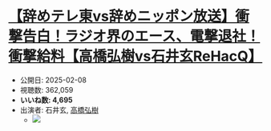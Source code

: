 # [【辞めテレ東vs辞めニッポン放送】衝撃告白！ラジオ界のエース、電撃退社！衝撃給料【高橋弘樹vs石井玄ReHacQ】](https://www.youtube.com/watch?v=2NAVCJ4aYUE)
-   公開日: 2025-02-08
-   視聴数: 362,059
-   **いいね数: 4,695**
-   出演者: 石井玄, [高橋弘樹](/rehacq_fan/people/高橋弘樹 "wikilink")
    - [![](https://img.youtube.com/vi/2NAVCJ4aYUE/hqdefault.jpg)](https://www.youtube.com/watch?v=2NAVCJ4aYUE)
